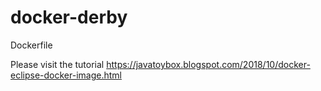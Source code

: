 # docker-derby
Dockerfile

Please visit the tutorial
https://javatoybox.blogspot.com/2018/10/docker-eclipse-docker-image.html
